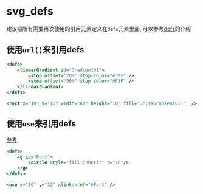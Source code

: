 # svg_defs
建议把所有需要再次使用的引用元素定义在`defs`元素里面, 可以参考[defs](https://developer.mozilla.org/zh-CN/docs/Web/SVG/Element/defs)的介绍


## 使用`url()`来引用defs
```xml
<defs>
    <linearGradient id="Gradient01">
        <stop offset="20%" stop-color="#39F" />
        <stop offset="90%" stop-color="#F3F" />
    </linearGradient>
</defs>

<rect x="10" y="10" width="60" height="10" fill="url(#Gradient01)"  />

```

## 使用`use`来引用defs
[参考](https://developer.mozilla.org/zh-CN/docs/Web/SVG/Element/use)



```xml
<defs>
    <g id="Port">
        <circle style="fill:inherit" r="10"/>
    </g>
</defs>

<use x="50" y="10" xlink:href="#Port" />
```

